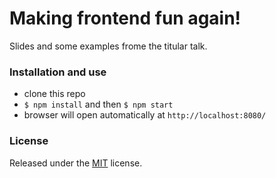 # Making frontend fun again!

Slides and some examples frome the titular talk.

### Installation and use
* clone this repo
* ```$ npm install``` and then ```$ npm start```
* browser will open automatically at ```http://localhost:8080/```

### License
Released under the [MIT](LICENSE) license.